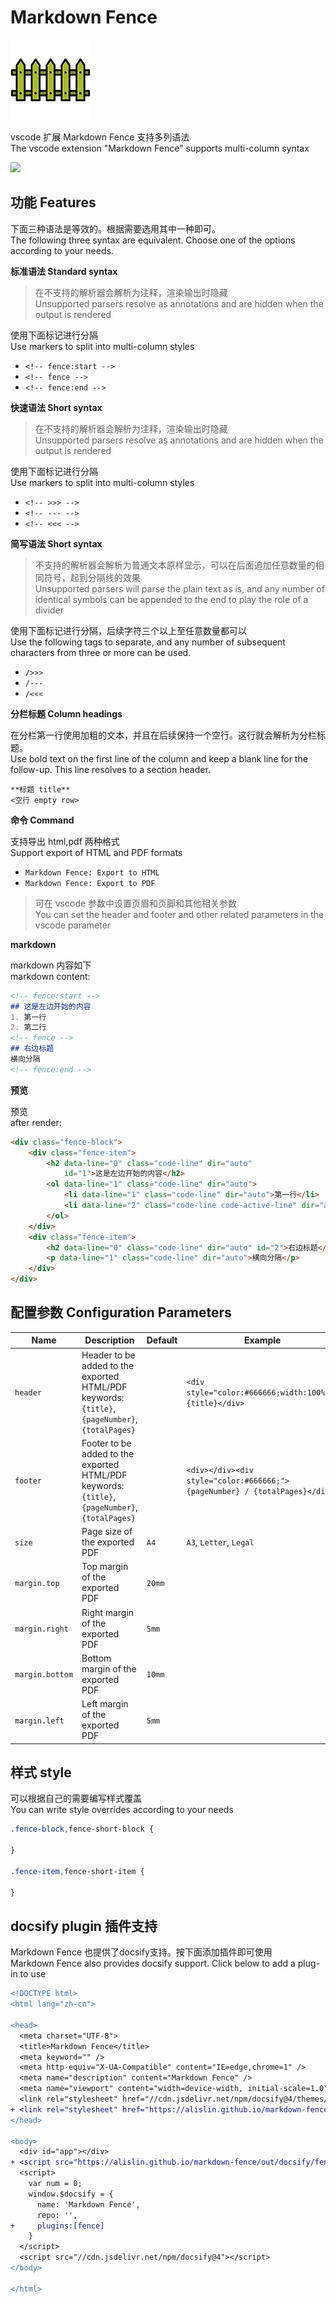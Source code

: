 # Markdown Fence

![](/media/markdown-fence-128.png)

vscode 扩展 Markdown Fence 支持多列语法  
The vscode extension "Markdown Fence" supports multi-column syntax

![](https://alislin.github.io/markdown-fence/assets/img/README_20250320-092003.png)

## 功能 Features
下面三种语法是等效的。根据需要选用其中一种即可。  
The following three syntax are equivalent. Choose one of the options according to your needs.

<!-- fence:start -->
**标准语法 Standard syntax**

> 在不支持的解析器会解析为注释，渲染输出时隐藏  
> Unsupported parsers resolve as annotations and are hidden when the output is rendered

使用下面标记进行分隔  
Use markers to split into multi-column styles
- `<!-- fence:start -->`
- `<!-- fence -->`
- `<!-- fence:end -->`

<!-- fence -->
**快速语法 Short syntax**

> 在不支持的解析器会解析为注释，渲染输出时隐藏  
> Unsupported parsers resolve as annotations and are hidden when the output is rendered

使用下面标记进行分隔  
Use markers to split into multi-column styles
- `<!-- >>> -->`
- `<!-- --- -->`
- `<!-- <<< -->`

<!-- fence -->
**简写语法 Short syntax**

> 不支持的解析器会解析为普通文本原样显示，可以在后面追加任意数量的相同符号，起到分隔线的效果  
> Unsupported parsers will parse the plain text as is, and any number of identical symbols can be appended to the end to play the role of a divider

使用下面标记进行分隔，后续字符三个以上至任意数量都可以  
Use the following tags to separate, and any number of subsequent characters from three or more can be used.
- `/>>>`
- `/---`
- `/<<<`

<!-- fence -->
**分栏标题 Column headings**

在分栏第一行使用加粗的文本，并且在后续保持一个空行。这行就会解析为分栏标题。  
Use bold text on the first line of the column and keep a blank line for the follow-up. This line resolves to a section header.

`**标题 title**`  
`<空行 empty row>`
<!-- fence:end -->

**命令 Command**

支持导出 html,pdf 两种格式  
Support export of HTML and PDF formats
- `Markdown Fence: Export to HTML`
- `Markdown Fence: Export to PDF`

> 可在 vscode 参数中设置页眉和页脚和其他相关参数   
> You can set the header and footer and other related parameters in the vscode parameter

<!-- >>> -->

**markdown**

markdown 内容如下  
markdown content:
```markdown
<!-- fence:start -->
## 这是左边开始的内容
1. 第一行
2. 第二行
<!-- fence -->
## 右边标题
横向分隔
<!-- fence:end -->
```

<!-- --- -->

**预览**

预览  
after render:
```html
<div class="fence-block">
    <div class="fence-item">
        <h2 data-line="0" class="code-line" dir="auto"
            id="1">这是左边开始的内容</h2>
        <ol data-line="1" class="code-line" dir="auto">
            <li data-line="1" class="code-line" dir="auto">第一行</li>
            <li data-line="2" class="code-line code-active-line" dir="auto">第二行</li>
        </ol>
    </div>
    <div class="fence-item">
        <h2 data-line="0" class="code-line" dir="auto" id="2">右边标题</h2>
        <p data-line="1" class="code-line" dir="auto">横向分隔</p>
    </div>
</div>
```
<!-- <<< -->

## 配置参数 Configuration Parameters

| Name            | Description                                                                                     | Default | Example                                                                    |
| --------------- | ----------------------------------------------------------------------------------------------- | ------- | -------------------------------------------------------------------------- |
| `header`        | Header to be added to the exported HTML/PDF<br>keywords:`{title}`,`{pageNumber}`,`{totalPages}` |         | `<div style="color:#666666;width:100%;">{title}</div>`                     |
| `footer`        | Footer to be added to the exported HTML/PDF<br>keywords:`{title}`,`{pageNumber}`,`{totalPages}` |         | `<div></div><div style="color:#666666;">{pageNumber} / {totalPages}</div>` |
| `size`          | Page size of the exported PDF                                                                   | `A4`    | `A3`, `Letter`, `Legal`                                                    |
| `margin.top`    | Top margin of the exported PDF                                                                  | `20mm`  |                                                                            |
| `margin.right`  | Right margin of the exported PDF                                                                | `5mm`   |                                                                            |
| `margin.bottom` | Bottom margin of the exported PDF                                                               | `10mm`  |                                                                            |
| `margin.left`   | Left margin of the exported PDF                                                                 | `5mm`   |                                                                            |

## 样式 style
可以根据自己的需要编写样式覆盖  
You can write style overrides according to your needs
```css
.fence-block,fence-short-block {

}

.fence-item,fence-short-item {

}
```

## docsify plugin 插件支持
Markdown Fence 也提供了docsify支持。按下面添加插件即可使用  
Markdown Fence also provides docsify support. Click below to add a plug-in to use

```diff
<!DOCTYPE html>
<html lang="zh-cn">

<head>
  <meta charset="UTF-8">
  <title>Markdown Fence</title>
  <meta keyword="" />
  <meta http-equiv="X-UA-Compatible" content="IE=edge,chrome=1" />
  <meta name="description" content="Markdown Fence" />
  <meta name="viewport" content="width=device-width, initial-scale=1.0">
  <link rel="stylesheet" href="//cdn.jsdelivr.net/npm/docsify@4/themes/vue.css" />
+ <link rel="stylesheet" href="https://alislin.github.io/markdown-fence/css/fence.css" />
</head>

<body>
  <div id="app"></div>
+ <script src="https://alislin.github.io/markdown-fence/out/docsify/fence.js"></script>
  <script>
    var num = 0;
    window.$docsify = {
      name: 'Markdown Fence',
      repo: '',
+     plugins:[fence]
    }
  </script>
  <script src="//cdn.jsdelivr.net/npm/docsify@4"></script>
</body>

</html>
```

<!-- ## Obisdian 支持
- [ ] 计划中 -->

<!-- ## Marp 支持
- [ ] 计划中 -->
